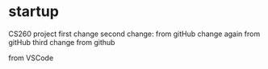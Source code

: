# startup
CS260 project
first change
second change: from gitHub
change again from gitHub
third change from github

from VSCode